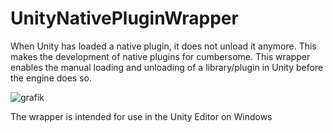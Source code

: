 # UnityNativePluginWrapper

When Unity has loaded a native plugin, it does not unload it anymore. This makes the development of native plugins for cumbersome. This wrapper enables the manual loading and unloading of a library/plugin in Unity before the engine does so.

![grafik](https://github.com/deibich/UnityNativePluginWrapper/assets/17428923/e4770a56-6cec-4a52-beb6-1b76fcac048a)

The wrapper is intended for use in the Unity Editor on Windows

